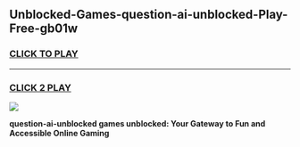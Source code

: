 
## Unblocked-Games-question-ai-unblocked-Play-Free-gb01w
<h3>
<a href="https://premium76.site?title=question-ai-unblocked&ref=23A">CLICK TO PLAY</a></h3>
<hr>

<h3>
<a href="https://premium76.site?title=question-ai-unblocked&ref=23A">CLICK 2 PLAY</a>
  
</h3>

<a href="https://premium76.site?title=question-ai-unblocked&ref=23A"><img src="https://clearcache.store/games.png"></a>


**question-ai-unblocked games unblocked: Your Gateway to Fun and Accessible Online Gaming**
